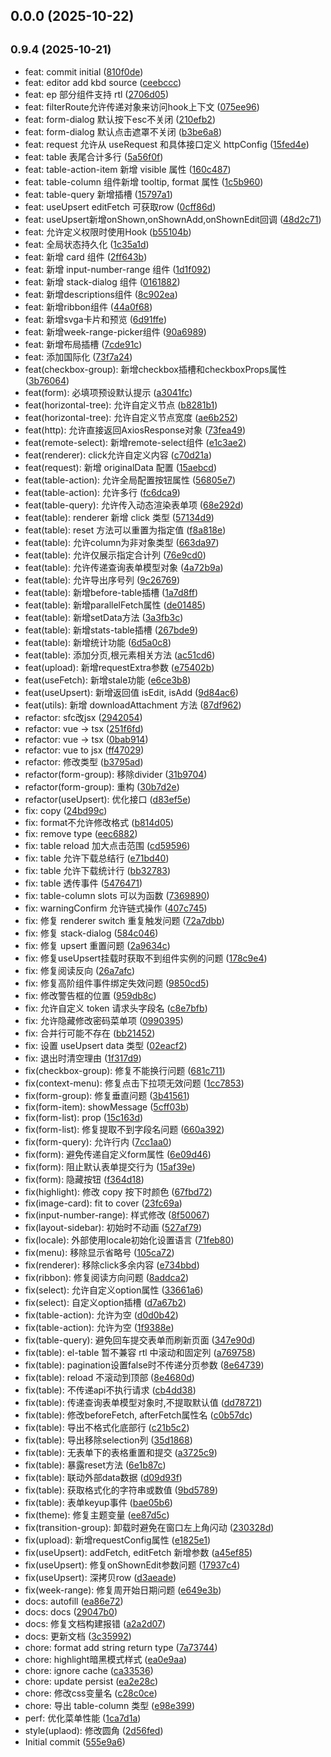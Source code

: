 ## 0.0.0 (2025-10-22)

## <small>0.9.4 (2025-10-21)</small>

- feat: commit initial ([810f0de](https://github.com/sutras/cosey/commit/810f0de))
- feat: editor add kbd source ([ceebccc](https://github.com/sutras/cosey/commit/ceebccc))
- feat: ep 部分组件支持 rtl ([2706d05](https://github.com/sutras/cosey/commit/2706d05))
- feat: filterRoute允许传递对象来访问hook上下文 ([075ee96](https://github.com/sutras/cosey/commit/075ee96))
- feat: form-dialog 默认按下esc不关闭 ([210efb2](https://github.com/sutras/cosey/commit/210efb2))
- feat: form-dialog 默认点击遮罩不关闭 ([b3be6a8](https://github.com/sutras/cosey/commit/b3be6a8))
- feat: request 允许从 useRequest 和具体接口定义 httpConfig ([15fed4e](https://github.com/sutras/cosey/commit/15fed4e))
- feat: table 表尾合计多行 ([5a56f0f](https://github.com/sutras/cosey/commit/5a56f0f))
- feat: table-action-item 新增 visible 属性 ([160c487](https://github.com/sutras/cosey/commit/160c487))
- feat: table-column 组件新增 tooltip, format 属性 ([1c5b960](https://github.com/sutras/cosey/commit/1c5b960))
- feat: table-query 新增插槽 ([15797a1](https://github.com/sutras/cosey/commit/15797a1))
- feat: useUpsert editFetch 可获取row ([0cff86d](https://github.com/sutras/cosey/commit/0cff86d))
- feat: useUpsert新增onShown,onShownAdd,onShownEdit回调 ([48d2c71](https://github.com/sutras/cosey/commit/48d2c71))
- feat: 允许定义权限时使用Hook ([b55104b](https://github.com/sutras/cosey/commit/b55104b))
- feat: 全局状态持久化 ([1c35a1d](https://github.com/sutras/cosey/commit/1c35a1d))
- feat: 新增 card 组件 ([2ff643b](https://github.com/sutras/cosey/commit/2ff643b))
- feat: 新增 input-number-range 组件 ([1d1f092](https://github.com/sutras/cosey/commit/1d1f092))
- feat: 新增 stack-dialog 组件 ([0161882](https://github.com/sutras/cosey/commit/0161882))
- feat: 新增descriptions组件 ([8c902ea](https://github.com/sutras/cosey/commit/8c902ea))
- feat: 新增ribbon组件 ([44a0f68](https://github.com/sutras/cosey/commit/44a0f68))
- feat: 新增svga卡片和预览 ([6d91ffe](https://github.com/sutras/cosey/commit/6d91ffe))
- feat: 新增week-range-picker组件 ([90a6989](https://github.com/sutras/cosey/commit/90a6989))
- feat: 新增布局插槽 ([7cde91c](https://github.com/sutras/cosey/commit/7cde91c))
- feat: 添加国际化 ([73f7a24](https://github.com/sutras/cosey/commit/73f7a24))
- feat(checkbox-group): 新增checkbox插槽和checkboxProps属性 ([3b76064](https://github.com/sutras/cosey/commit/3b76064))
- feat(form): 必填项预设默认提示 ([a3041fc](https://github.com/sutras/cosey/commit/a3041fc))
- feat(horizontal-tree): 允许自定义节点 ([b8281b1](https://github.com/sutras/cosey/commit/b8281b1))
- feat(horizontal-tree): 允许自定义节点宽度 ([ae6b252](https://github.com/sutras/cosey/commit/ae6b252))
- feat(http): 允许直接返回AxiosResponse对象 ([73fea49](https://github.com/sutras/cosey/commit/73fea49))
- feat(remote-select): 新增remote-select组件 ([e1c3ae2](https://github.com/sutras/cosey/commit/e1c3ae2))
- feat(renderer): click允许自定义内容 ([c70d21a](https://github.com/sutras/cosey/commit/c70d21a))
- feat(request): 新增 originalData 配置 ([15aebcd](https://github.com/sutras/cosey/commit/15aebcd))
- feat(table-action): 允许全局配置按钮属性 ([56805e7](https://github.com/sutras/cosey/commit/56805e7))
- feat(table-action): 允许多行 ([fc6dca9](https://github.com/sutras/cosey/commit/fc6dca9))
- feat(table-query): 允许传入动态渲染表单项 ([68e292d](https://github.com/sutras/cosey/commit/68e292d))
- feat(table): renderer 新增 click 类型 ([57134d9](https://github.com/sutras/cosey/commit/57134d9))
- feat(table): reset 方法可以重置为指定值 ([f8a818e](https://github.com/sutras/cosey/commit/f8a818e))
- feat(table): 允许column为非对象类型 ([663da97](https://github.com/sutras/cosey/commit/663da97))
- feat(table): 允许仅展示指定合计列 ([76e9cd0](https://github.com/sutras/cosey/commit/76e9cd0))
- feat(table): 允许传递查询表单模型对象 ([4a72b9a](https://github.com/sutras/cosey/commit/4a72b9a))
- feat(table): 允许导出序号列 ([9c26769](https://github.com/sutras/cosey/commit/9c26769))
- feat(table): 新增before-table插槽 ([1a7d8ff](https://github.com/sutras/cosey/commit/1a7d8ff))
- feat(table): 新增parallelFetch属性 ([de01485](https://github.com/sutras/cosey/commit/de01485))
- feat(table): 新增setData方法 ([3a3fb3c](https://github.com/sutras/cosey/commit/3a3fb3c))
- feat(table): 新增stats-table插槽 ([267bde9](https://github.com/sutras/cosey/commit/267bde9))
- feat(table): 新增统计功能 ([6d5a0c8](https://github.com/sutras/cosey/commit/6d5a0c8))
- feat(table): 添加分页,根元素相关方法 ([ac51cd6](https://github.com/sutras/cosey/commit/ac51cd6))
- feat(upload): 新增requestExtra参数 ([e75402b](https://github.com/sutras/cosey/commit/e75402b))
- feat(useFetch): 新增stale功能 ([e6ce3b8](https://github.com/sutras/cosey/commit/e6ce3b8))
- feat(useUpsert): 新增返回值 isEdit, isAdd ([9d84ac6](https://github.com/sutras/cosey/commit/9d84ac6))
- feat(utils): 新增 downloadAttachment 方法 ([87df962](https://github.com/sutras/cosey/commit/87df962))
- refactor: sfc改jsx ([2942054](https://github.com/sutras/cosey/commit/2942054))
- refactor: vue -> tsx ([251f6fd](https://github.com/sutras/cosey/commit/251f6fd))
- refactor: vue -> tsx ([0bab914](https://github.com/sutras/cosey/commit/0bab914))
- refactor: vue to jsx ([ff47029](https://github.com/sutras/cosey/commit/ff47029))
- refactor: 修改类型 ([b3795ad](https://github.com/sutras/cosey/commit/b3795ad))
- refactor(form-group): 移除divider ([31b9704](https://github.com/sutras/cosey/commit/31b9704))
- refactor(form-group): 重构 ([30b7d2e](https://github.com/sutras/cosey/commit/30b7d2e))
- refactor(useUpsert): 优化接口 ([d83ef5e](https://github.com/sutras/cosey/commit/d83ef5e))
- fix: copy ([24bd99c](https://github.com/sutras/cosey/commit/24bd99c))
- fix: format不允许修改格式 ([b814d05](https://github.com/sutras/cosey/commit/b814d05))
- fix: remove type ([eec6882](https://github.com/sutras/cosey/commit/eec6882))
- fix: table reload 加大点击范围 ([cd59596](https://github.com/sutras/cosey/commit/cd59596))
- fix: table 允许下载总结行 ([e71bd40](https://github.com/sutras/cosey/commit/e71bd40))
- fix: table 允许下载统计行 ([bb32783](https://github.com/sutras/cosey/commit/bb32783))
- fix: table 透传事件 ([5476471](https://github.com/sutras/cosey/commit/5476471))
- fix: table-column slots 可以为函数 ([7369890](https://github.com/sutras/cosey/commit/7369890))
- fix: warningConfirm 允许链式操作 ([407c745](https://github.com/sutras/cosey/commit/407c745))
- fix: 修复 renderer switch 重复触发问题 ([72a7dbb](https://github.com/sutras/cosey/commit/72a7dbb))
- fix: 修复 stack-dialog ([584c046](https://github.com/sutras/cosey/commit/584c046))
- fix: 修复 upsert 重置问题 ([2a9634c](https://github.com/sutras/cosey/commit/2a9634c))
- fix: 修复useUpsert挂载时获取不到组件实例的问题 ([178c9e4](https://github.com/sutras/cosey/commit/178c9e4))
- fix: 修复阅读反向 ([26a7afc](https://github.com/sutras/cosey/commit/26a7afc))
- fix: 修复高阶组件事件绑定失效问题 ([9850cd5](https://github.com/sutras/cosey/commit/9850cd5))
- fix: 修改警告框的位置 ([959db8c](https://github.com/sutras/cosey/commit/959db8c))
- fix: 允许自定义 token 请求头字段名 ([c8e7bfb](https://github.com/sutras/cosey/commit/c8e7bfb))
- fix: 允许隐藏修改密码菜单项 ([0990395](https://github.com/sutras/cosey/commit/0990395))
- fix: 合并行可能不存在 ([bb21452](https://github.com/sutras/cosey/commit/bb21452))
- fix: 设置 useUpsert data 类型 ([02eacf2](https://github.com/sutras/cosey/commit/02eacf2))
- fix: 退出时清空理由 ([1f317d9](https://github.com/sutras/cosey/commit/1f317d9))
- fix(checkbox-group): 修复不能换行问题 ([681c711](https://github.com/sutras/cosey/commit/681c711))
- fix(context-menu): 修复点击下拉项无效问题 ([1cc7853](https://github.com/sutras/cosey/commit/1cc7853))
- fix(form-group): 修复垂直问题 ([3b41561](https://github.com/sutras/cosey/commit/3b41561))
- fix(form-item): showMessage ([5cff03b](https://github.com/sutras/cosey/commit/5cff03b))
- fix(form-list): prop ([15c163d](https://github.com/sutras/cosey/commit/15c163d))
- fix(form-list): 修复提取不到字段名问题 ([660a392](https://github.com/sutras/cosey/commit/660a392))
- fix(form-query): 允许行内 ([7cc1aa0](https://github.com/sutras/cosey/commit/7cc1aa0))
- fix(form): 避免传递自定义form属性 ([6e09d46](https://github.com/sutras/cosey/commit/6e09d46))
- fix(form): 阻止默认表单提交行为 ([15af39e](https://github.com/sutras/cosey/commit/15af39e))
- fix(form): 隐藏按钮 ([f364d18](https://github.com/sutras/cosey/commit/f364d18))
- fix(highlight): 修改 copy 按下时颜色 ([67fbd72](https://github.com/sutras/cosey/commit/67fbd72))
- fix(image-card): fit to cover ([23fc69a](https://github.com/sutras/cosey/commit/23fc69a))
- fix(input-number-range): 样式修改 ([8f50067](https://github.com/sutras/cosey/commit/8f50067))
- fix(layout-sidebar): 初始时不动画 ([527af79](https://github.com/sutras/cosey/commit/527af79))
- fix(locale): 外部使用locale初始化设置语言 ([71feb80](https://github.com/sutras/cosey/commit/71feb80))
- fix(menu): 移除显示省略号 ([105ca72](https://github.com/sutras/cosey/commit/105ca72))
- fix(renderer): 移除click多余内容 ([e734bbd](https://github.com/sutras/cosey/commit/e734bbd))
- fix(ribbon): 修复阅读方向问题 ([8addca2](https://github.com/sutras/cosey/commit/8addca2))
- fix(select): 允许自定义option属性 ([33661a6](https://github.com/sutras/cosey/commit/33661a6))
- fix(select): 自定义option插槽 ([d7a67b2](https://github.com/sutras/cosey/commit/d7a67b2))
- fix(table-action): 允许为空 ([d0d0b42](https://github.com/sutras/cosey/commit/d0d0b42))
- fix(table-action): 允许为空 ([1f9388e](https://github.com/sutras/cosey/commit/1f9388e))
- fix(table-query): 避免回车提交表单而刷新页面 ([347e90d](https://github.com/sutras/cosey/commit/347e90d))
- fix(table): el-table 暂不兼容 rtl 中滚动和固定列 ([a769758](https://github.com/sutras/cosey/commit/a769758))
- fix(table): pagination设置false时不传递分页参数 ([8e64739](https://github.com/sutras/cosey/commit/8e64739))
- fix(table): reload 不滚动到顶部 ([8e4680d](https://github.com/sutras/cosey/commit/8e4680d))
- fix(table): 不传递api不执行请求 ([cb4dd38](https://github.com/sutras/cosey/commit/cb4dd38))
- fix(table): 传递查询表单模型对象时,不提取默认值 ([dd78721](https://github.com/sutras/cosey/commit/dd78721))
- fix(table): 修改beforeFetch, afterFetch属性名 ([c0b57dc](https://github.com/sutras/cosey/commit/c0b57dc))
- fix(table): 导出不格式化底部行 ([c21b5c2](https://github.com/sutras/cosey/commit/c21b5c2))
- fix(table): 导出移除selection列 ([35d1868](https://github.com/sutras/cosey/commit/35d1868))
- fix(table): 无表单下的表格重置和提交 ([a3725c9](https://github.com/sutras/cosey/commit/a3725c9))
- fix(table): 暴露reset方法 ([6e1b87c](https://github.com/sutras/cosey/commit/6e1b87c))
- fix(table): 联动外部data数据 ([d09d93f](https://github.com/sutras/cosey/commit/d09d93f))
- fix(table): 获取格式化的字符串或数值 ([9bd5789](https://github.com/sutras/cosey/commit/9bd5789))
- fix(table): 表单keyup事件 ([bae05b6](https://github.com/sutras/cosey/commit/bae05b6))
- fix(theme): 修复主题变量 ([ee87d5c](https://github.com/sutras/cosey/commit/ee87d5c))
- fix(transition-group): 卸载时避免在窗口左上角闪动 ([230328d](https://github.com/sutras/cosey/commit/230328d))
- fix(upload): 新增requestConfig属性 ([e1825e1](https://github.com/sutras/cosey/commit/e1825e1))
- fix(useUpsert): addFetch, editFetch 新增参数 ([a45ef85](https://github.com/sutras/cosey/commit/a45ef85))
- fix(useUpsert): 修复onShownEdit参数问题 ([17937c4](https://github.com/sutras/cosey/commit/17937c4))
- fix(useUpsert): 深拷贝row ([d3aeade](https://github.com/sutras/cosey/commit/d3aeade))
- fix(week-range): 修复周开始日期问题 ([e649e3b](https://github.com/sutras/cosey/commit/e649e3b))
- docs: autofill ([ea86e72](https://github.com/sutras/cosey/commit/ea86e72))
- docs: docs ([29047b0](https://github.com/sutras/cosey/commit/29047b0))
- docs: 修复文档构建报错 ([a2a2d07](https://github.com/sutras/cosey/commit/a2a2d07))
- docs: 更新文档 ([3c35992](https://github.com/sutras/cosey/commit/3c35992))
- chore: format add string return type ([7a73744](https://github.com/sutras/cosey/commit/7a73744))
- chore: highlight暗黑模式样式 ([ea0e9aa](https://github.com/sutras/cosey/commit/ea0e9aa))
- chore: ignore cache ([ca33536](https://github.com/sutras/cosey/commit/ca33536))
- chore: update persist ([ea2e28c](https://github.com/sutras/cosey/commit/ea2e28c))
- chore: 修改css变量名 ([c28c0ce](https://github.com/sutras/cosey/commit/c28c0ce))
- chore: 导出 table-column 类型 ([e98e399](https://github.com/sutras/cosey/commit/e98e399))
- perf: 优化菜单性能 ([1ca7d1a](https://github.com/sutras/cosey/commit/1ca7d1a))
- style(uplaod): 修改圆角 ([2d56fed](https://github.com/sutras/cosey/commit/2d56fed))
- Initial commit ([555e9a6](https://github.com/sutras/cosey/commit/555e9a6))
